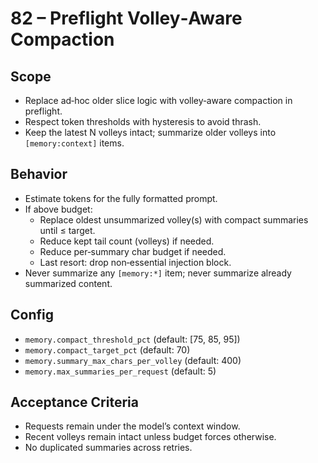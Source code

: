 # 82 – Preflight Volley‑Aware Compaction

## Scope
- Replace ad‑hoc older slice logic with volley‑aware compaction in preflight.
- Respect token thresholds with hysteresis to avoid thrash.
- Keep the latest N volleys intact; summarize older volleys into `[memory:context]` items.

## Behavior
- Estimate tokens for the fully formatted prompt.
- If above budget:
  - Replace oldest unsummarized volley(s) with compact summaries until ≤ target.
  - Reduce kept tail count (volleys) if needed.
  - Reduce per‑summary char budget if needed.
  - Last resort: drop non‑essential injection block.
- Never summarize any `[memory:*]` item; never summarize already summarized content.

## Config
- `memory.compact_threshold_pct` (default: [75, 85, 95])
- `memory.compact_target_pct` (default: 70)
- `memory.summary_max_chars_per_volley` (default: 400)
- `memory.max_summaries_per_request` (default: 5)

## Acceptance Criteria
- Requests remain under the model’s context window.
- Recent volleys remain intact unless budget forces otherwise.
- No duplicated summaries across retries.

